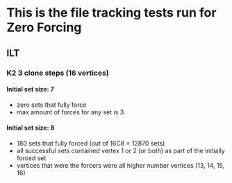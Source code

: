 # This is the file tracking tests run for Zero Forcing 

## ILT 
### K2 3 clone steps (16 vertices)
#### Initial set size: 7
- zero sets that fully force
- max amount of forces for any set is 3

#### Initial set size: 8
- 180 sets that fully forced (out of 16C8 = 12870 sets)
- all successful sets contained vertex 1 or 2 (or both) as part of the initially forced set
- vertices that were the forcers were all higher number vertices (13, 14, 15, 16)
